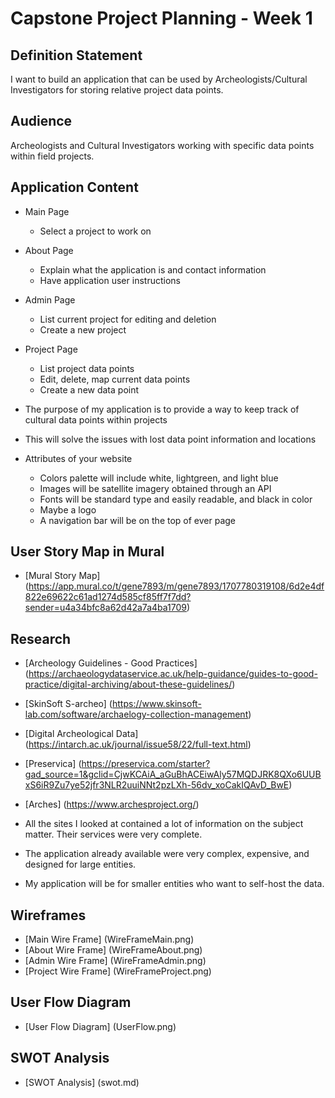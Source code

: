 # Capstone Project Planning - Week 1

## Definition Statement
I want to build an application that can be used by Archeologists/Cultural Investigators for storing relative project data points.

## Audience
Archeologists and Cultural Investigators working with specific data points within field projects.


## Application Content
  - Main Page
    - Select a project to work on
  - About Page
    - Explain what the application is and contact information
    - Have application user instructions
  - Admin Page
    - List current project for editing and deletion
    - Create a new project
  - Project Page
    - List project data points
    - Edit, delete, map current data points
    - Create a new data point

  - The purpose of my application is to provide a way to keep track of cultural data points within projects

  - This will solve the issues with lost data point information and locations

  - Attributes of your website
    - Colors palette will include white, lightgreen, and light blue
    - Images will be satellite imagery obtained through an API
    - Fonts will be standard type and easily readable, and black in color
    - Maybe a logo
    - A navigation bar will be on the top of ever page

## User Story Map in Mural
  - [Mural Story Map] (https://app.mural.co/t/gene7893/m/gene7893/1707780319108/6d2e4df822e69622c61ad1274d585cf85ff7f7dd?sender=u4a34bfc8a62d42a7a4ba1709)

## Research
  - [Archeology Guidelines - Good Practices] (https://archaeologydataservice.ac.uk/help-guidance/guides-to-good-practice/digital-archiving/about-these-guidelines/)
  - [SkinSoft S-archeo] (https://www.skinsoft-lab.com/software/archaelogy-collection-management)
  - [Digital Archeological Data] (https://intarch.ac.uk/journal/issue58/22/full-text.html)
  - [Preservica] (https://preservica.com/starter?gad_source=1&gclid=CjwKCAiA_aGuBhACEiwAly57MQDJRK8QXo6UUBxS6iR9Zu7ye52jfr3NLR2uuiNNt2pzLXh-56dv_xoCakIQAvD_BwE)
  - [Arches] (https://www.archesproject.org/)


  - All the sites I looked at contained a lot of information on the subject matter. Their services were very complete.
  - The application already available were very complex, expensive, and designed for large entities.
  - My application will be for smaller entities who want to self-host the data.

## Wireframes
- [Main Wire Frame] (WireFrameMain.png)
- [About Wire Frame] (WireFrameAbout.png)
- [Admin Wire Frame] (WireFrameAdmin.png)
- [Project Wire Frame] (WireFrameProject.png)

## User Flow Diagram
- [User Flow Diagram] (UserFlow.png)

## SWOT Analysis
- [SWOT Analysis] (swot.md)

